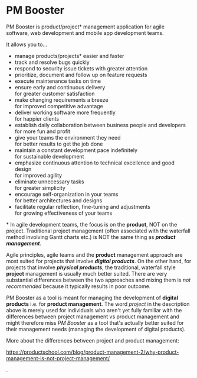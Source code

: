 # PM Booster
PM Booster is product/project* management application for agile  
software, web development and mobile app development teams.

It allows you to... 
* manage products/projects* easier and faster
* track and resolve bugs quickly
* respond to security issue tickets with greater attention
* prioritize, document and follow up on feature requests
* execute maintenance tasks on time
* ensure early and continuous delivery  
  for greater customer satisfaction
* make changing requirements a breeze  
  for improved competitive advantage
* deliver working software more frequently  
  for happier clients
* establish daily collaboration between business people and developers  
  for more fun and profit
* give your teams the environment they need  
  for better results to get the job done
* maintain a constant development pace indefinitely  
  for sustainable development
* emphasize continuous attention to technical excellence and good design  
  for improved agility
* eliminate unnecessary tasks  
  for greater simplicity
* encourage self-organization in your teams  
  for better architectures and designs
* facilitate regular reflection, fine-tuning and adjustments  
  for growing effectiveness of your teams

\* In agile development teams, the focus is 
on the **product**, NOT on the project. 
Traditional project management (often associated with the waterfall method involving Gantt charts etc.) 
is NOT the same thing as ***product management***. 

Agile principles, agile teams and the **product** management approach are most suited for projects that involve ***digital products***. On the other hand, for projects that involve ***physical products***, the traditional, waterfall style **project** management is usually much better suited. 
There are very substantial differences between the two approaches 
and mixing them is *not recommended* because it typically results in poor outcome.

PM Booster as a tool is meant for managing the development of **digital products** i.e. for **product management**. The word *project* in the description above is merely used for individuals who aren't yet fully familiar with the differences between project management vs product management and might therefore miss *PM Booster* as a tool that's actually better suited for their management needs (managing the development of digital products).

More about the differences between project and product management: 

https://productschool.com/blog/product-management-2/why-product-management-is-not-project-management/


.
